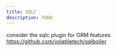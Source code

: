 ```yaml
---
title: SQLC
description: TODO
---
```


consider the sqlc plugin for ORM features
https://github.com/volatiletech/sqlboiler